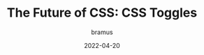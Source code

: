 ---
author: bramus
date: 2022-04-20
draft: true
publisher: bramusblog
tags:
  - css
target_url: https://www.bram.us/2022/04/20/the-future-of-css-css-toggles/
title: "The Future of CSS: CSS Toggles"
---